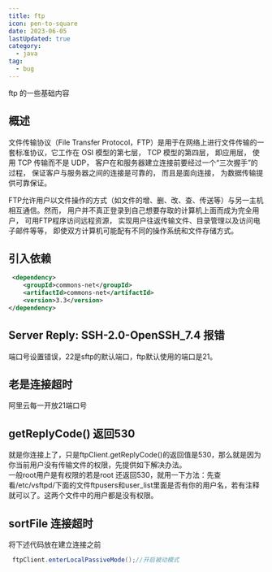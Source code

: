 ```yaml
---
title: ftp
icon: pen-to-square
date: 2023-06-05
lastUpdated: true
category:
  - java
tag:
  - bug
---
```


ftp 的一些基础内容

<!-- more -->

## 概述
文件传输协议（File Transfer Protocol，FTP）是用于在网络上进行文件传输的一套标准协议，它工作在 OSI 模型的第七层， TCP 模型的第四层， 即应用层， 使用 TCP 传输而不是 UDP， 客户在和服务器建立连接前要经过一个“三次握手”的过程， 保证客户与服务器之间的连接是可靠的， 而且是面向连接， 为数据传输提供可靠保证。

FTP允许用户以文件操作的方式（如文件的增、删、改、查、传送等）与另一主机相互通信。然而， 用户并不真正登录到自己想要存取的计算机上面而成为完全用户， 可用FTP程序访问远程资源， 实现用户往返传输文件、目录管理以及访问电子邮件等等， 即使双方计算机可能配有不同的操作系统和文件存储方式。
## 引入依赖
```xml
 <dependency>
    <groupId>commons-net</groupId>
    <artifactId>commons-net</artifactId>
    <version>3.3</version>
</dependency>
```

## Server Reply: SSH-2.0-OpenSSH_7.4 报错
端口号设置错误，22是sftp的默认端口，ftp默认使用的端口是21。

## 老是连接超时
阿里云每一开放21端口号

## getReplyCode() 返回530
就是你连接上了，只是ftpClient.getReplyCode()的返回值是530，那么就是因为你当前用户没有传输文件的权限，先提供如下解决办法。     
一般root用户是有权限的若是root      还返回530，就用一下方法：先查看/etc/vsftpd/下面的文件ftpusers和user_list里面是否有你的用户名，若有注释就可以了。这两个文件中的用户都是没有权限。

## sortFile 连接超时
将下述代码放在建立连接之前
```java
 ftpClient.enterLocalPassiveMode();//开启被动模式
```